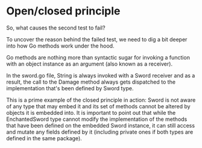 # Open/closed principle

So, what causes the second test to fail?

To uncover the reason behind the failed test, we need to dig a bit deeper into how Go methods work under the hood.

Go methods are nothing more than syntactic sugar for invoking a function with an object instance as an argument (also known as a receiver).

In the sword.go file, String is always invoked with a Sword receiver and as a result, the call to the Damage method always gets dispatched to the implementation that's been defined by Sword type.

This is a prime example of the closed principle in action: Sword is not aware of any type that may embed it and its set of methods cannot be altered by objects it is embedded into. It is important to point out that while the EnchantedSword type cannot modify the implementation of the methods that have been defined on the embedded Sword instance, it can still access and mutate any fields defined by it (including private ones if both types are defined in the same package).
